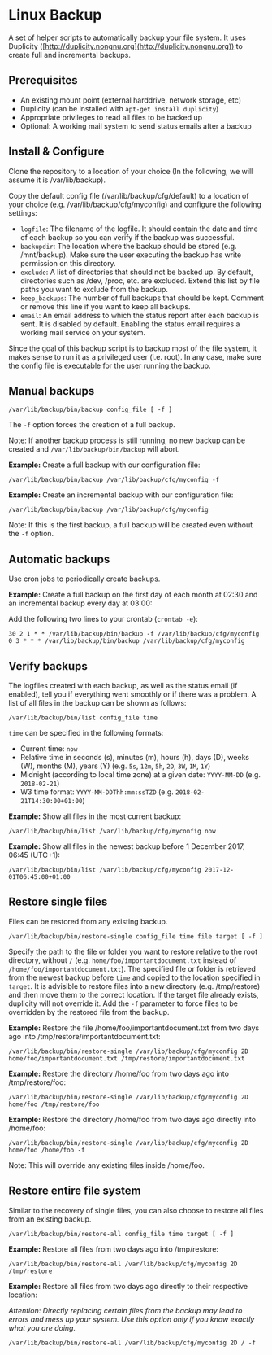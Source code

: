 # Linux Backup

A set of helper scripts to automatically backup your file system. It uses Duplicity ([http://duplicity.nongnu.org](http://duplicity.nongnu.org)) to create full and incremental backups.


## Prerequisites

- An existing mount point (external harddrive, network storage, etc)
- Duplicity (can be installed with `apt-get install duplicity`)
- Appropriate privileges to read all files to be backed up
- Optional: A working mail system to send status emails after a backup


## Install & Configure

Clone the repository to a location of your choice (In the following, we will assume it is /var/lib/backup).

Copy the default config file (/var/lib/backup/cfg/default) to a location of your choice (e.g. /var/lib/backup/cfg/myconfig) and configure the following settings:

- `logfile`: The filename of the logfile. It should contain the date and time of each backup so you can verify if the backup was successful.
- `backupdir`: The location where the backup should be stored (e.g. /mnt/backup). Make sure the user executing the backup has write permission on this directory.
- `exclude`: A list of directories that should not be backed up. By default, directories such as /dev, /proc, etc. are excluded. Extend this list by file paths you want to exclude from the backup.
- `keep_backups`: The number of full backups that should be kept. Comment or remove this line if you want to keep all backups.
- `email`: An email address to which the status report after each backup is sent. It is disabled by default. Enabling the status email requires a working mail service on your system.

Since the goal of this backup script is to backup most of the file system, it makes sense to run it as a privileged user (i.e. root). In any case, make sure the config file is executable for the user running the backup.


## Manual backups

    /var/lib/backup/bin/backup config_file [ -f ]

The `-f` option forces the creation of a full backup.

Note: If another backup process is still running, no new backup can be created and `/var/lib/backup/bin/backup` will abort.

**Example:** Create a full backup with our configuration file:

    /var/lib/backup/bin/backup /var/lib/backup/cfg/myconfig -f

**Example:** Create an incremental backup with our configuration file:

    /var/lib/backup/bin/backup /var/lib/backup/cfg/myconfig

Note: If this is the first backup, a full backup will be created even without the `-f` option.

## Automatic backups

Use cron jobs to periodically create backups.

**Example:** Create a full backup on the first day of each month at 02:30 and an incremental backup every day at 03:00:

Add the following two lines to your crontab (`crontab -e`):

    30 2 1 * * /var/lib/backup/bin/backup -f /var/lib/backup/cfg/myconfig
    0 3 * * * /var/lib/backup/bin/backup /var/lib/backup/cfg/myconfig

## Verify backups

The logfiles created with each backup, as well as the status email (if enabled), tell you if everything went smoothly or if there was a problem. A list of all files in the backup can be shown as follows:

    /var/lib/backup/bin/list config_file time

`time` can be specified in the following formats: 

- Current time: `now`
- Relative time in seconds (s), minutes (m), hours (h), days (D), weeks (W), months (M), years (Y) (e.g. `5s`, `12m`, `5h`, `2D`, `3W`, `1M`, `1Y`)
- Midnight (according to local time zone) at a given date: `YYYY-MM-DD` (e.g. `2018-02-21`)
- W3 time format: `YYYY-MM-DDThh:mm:ssTZD` (e.g. `2018-02-21T14:30:00+01:00`)

**Example:** Show all files in the most current backup:

    /var/lib/backup/bin/list /var/lib/backup/cfg/myconfig now

**Example:** Show all files in the newest backup before 1 December 2017, 06:45 (UTC+1):

    /var/lib/backup/bin/list /var/lib/backup/cfg/myconfig 2017-12-01T06:45:00+01:00


## Restore single files

Files can be restored from any existing backup.

    /var/lib/backup/bin/restore-single config_file time file target [ -f ]

Specify the path to the file or folder you want to restore relative to the root directory, without `/` (e.g. `home/foo/importantdocument.txt` instead of `/home/foo/importantdocument.txt`). The specified file or folder is retrieved from the newest backup before `time` and copied to the location specified in `target`. It is advisible to restore files into a new directory (e.g. /tmp/restore) and then move them to the correct location. If the target file already exists, duplicity will not override it. Add the `-f` parameter to force files to be overridden by the restored file from the backup.

**Example:** Restore the file /home/foo/importantdocument.txt from two days ago into /tmp/restore/importantdocument.txt:

    /var/lib/backup/bin/restore-single /var/lib/backup/cfg/myconfig 2D home/foo/importantdocument.txt /tmp/restore/importantdocument.txt

**Example:** Restore the directory /home/foo from two days ago into /tmp/restore/foo:

    /var/lib/backup/bin/restore-single /var/lib/backup/cfg/myconfig 2D home/foo /tmp/restore/foo

**Example:** Restore the directory /home/foo from two days ago directly into /home/foo:

    /var/lib/backup/bin/restore-single /var/lib/backup/cfg/myconfig 2D home/foo /home/foo -f

Note: This will override any existing files inside /home/foo.


## Restore entire file system

Similar to the recovery of single files, you can also choose to restore all files from an existing backup. 

    /var/lib/backup/bin/restore-all config_file time target [ -f ]

**Example:** Restore all files from two days ago into /tmp/restore:

    /var/lib/backup/bin/restore-all /var/lib/backup/cfg/myconfig 2D /tmp/restore

**Example:** Restore all files from two days ago directly to their respective location:

*Attention: Directly replacing certain files from the backup may lead to errors and mess up your system. Use this option only if you know exactly what you are doing.*

    /var/lib/backup/bin/restore-all /var/lib/backup/cfg/myconfig 2D / -f




